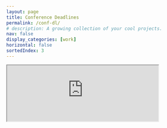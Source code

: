 ```yaml
---
layout: page
title: Conference Deadlines
permalink: /conf-dl/
# description: A growing collection of your cool projects.
nav: false
display_categories: [work]
horizontal: false
sortedIndex: 3
---
```


<iframe class="rounded mx-auto d-block" src="https://docs.google.com/spreadsheets/d/e/2PACX-1vRE3d1MWIvnzcRy5OGaXMLrB-8Amv4ilI8lnxGTxy9M1t_dSZSoiVDqAsJmfWJHybhRPAl0CeG0lnpt/pubhtml?gid=0&amp;single=true&amp;widget=true&amp;headers=false"  width="80%" height="auto"></iframe>


